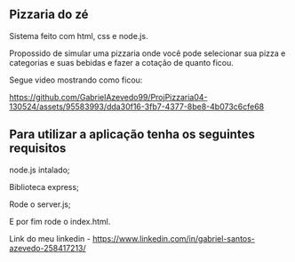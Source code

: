 <h2>Pizzaria do zé</h2> 
<p>Sistema feito com html, css e node.js.</p>
<p>Propossido de simular uma pizzaria onde você pode selecionar sua pizza e categorias e suas bebidas e fazer a cotação de quanto ficou.</p>
<p>Segue video mostrando como ficou:</p>


https://github.com/GabrielAzevedo99/ProjPizzaria04-130524/assets/95583993/dda30f16-3fb7-4377-8be8-4b073c6cfe68

<h2>Para utilizar a aplicação tenha os seguintes requisitos</h2>
<p>node.js intalado; </p>
<p>Biblioteca express; </p>
<p>Rode o server.js; </p>
<p>E por fim rode o index.html. </p>

Link do meu linkedin - https://www.linkedin.com/in/gabriel-santos-azevedo-258417213/

